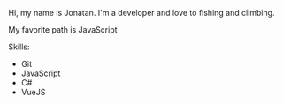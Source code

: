 Hi, my name is Jonatan.
I'm a developer and love to fishing and climbing.

My favorite path is JavaScript

Skills:
* Git
* JavaScript
* C#
* VueJS

